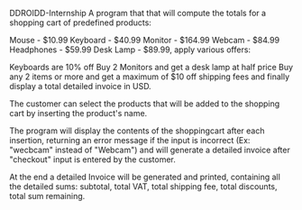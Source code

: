 DDROIDD-Internship
A program that that will compute the totals for a shopping cart of predefined products:

Mouse - $10.99
Keyboard - $40.99
Monitor - $164.99
Webcam - $84.99
Headphones - $59.99
Desk Lamp - $89.99,
apply various offers:

Keyboards are 10% off
Buy 2 Monitors and get a desk lamp at half price
Buy any 2 items or more and get a maximum of $10 off shipping fees
and finally display a total detailed invoice in USD.

The customer can select the products that will be added to the shopping cart by inserting the product's name.

The program will display the contents of the shoppingcart after each insertion, returning an error message if the input is incorrect (Ex: "wecbcam" instead of "Webcam") and will generate a detailed invoice after "checkout" input is entered by the customer.

At the end a detailed Invoice will be generated and printed, containing all the detailed sums: subtotal, total VAT, total shipping fee, total discounts, total sum remaining.